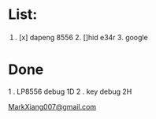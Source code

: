 # List:
１. [x] dapeng 8556
2. []hid e34r
3. google 

# Done 
1 . LP8556 debug 1D
2 . key debug 2H

MarkXiang007@gmail.com